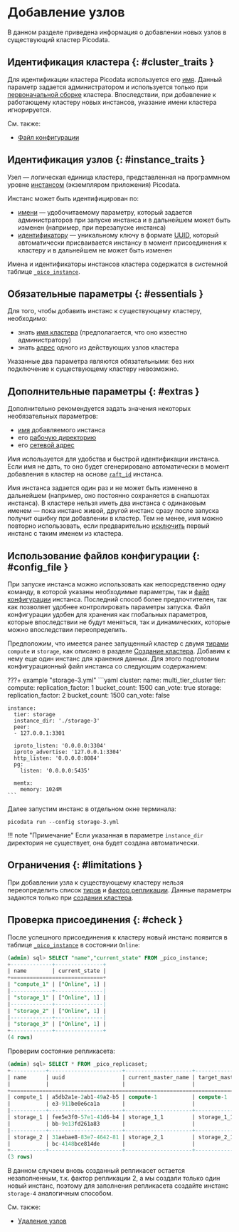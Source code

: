 # Добавление узлов

В данном разделе приведена информация о добавлении новых узлов в
существующий кластер Picodata.

## Идентификация кластера {: #cluster_traits }

Для идентификации кластера Picodata используется его [имя]. Данный
параметр задается администратором и используется только при
[первоначальной сборке] кластера. Впоследствии, при добавление к
работающему кластеру новых инстансов, указание имени кластера
игнорируется.

См. также:

- [Файл конфигурации](../reference/config.md#config_file_description)

## Идентификация узлов {: #instance_traits }

Узел — логическая единица кластера, представленная на программном
уровне [инстансом] (экземпляром приложения) Picodata.

Инстанс может быть идентифицирован по:

- [имени][instance_name] — удобочитаемому параметру, который задается
  администраторов при запуске инстанса и в дальнейшем может быть изменен
  (например, при перезапуске инстанса)
- [идентификатору][`_pico_instance`] — уникальному ключу в формате [UUID], который
  автоматически присваивается инстансу в момент присоединения к кластеру
  и в дальнейшем не может быть изменен

Имена и идентификаторы инстансов кластера содержатся в системной таблице
[`_pico_instance`].

[имя]: ../reference/cli.md#run_cluster_name
[инстансом]: ../overview/glossary.md#instance
[UUID]: https://en.wikipedia.org/wiki/Universally_unique_identifier
[`_pico_instance`]: ../architecture/system_tables.md#_pico_instance
[первоначальной сборке]: ../overview/glossary.md#bootstrap

## Обязательные параметры {: #essentials }

Для того, чтобы добавить инстанс к существующему кластеру, необходимо:

- знать [имя кластера] (предполагается, что оно известно администратору)
- знать [адрес] одного из действующих узлов кластера

[имя кластера]: ../reference/cli.md#run_cluster_name
[адрес]: ../reference/cli.md#run_peer

Указанные два параметра являются обязательными: без них подключение к
существующему кластеру невозможно.

## Дополнительные параметры {: #extras }

Дополнительно рекомендуется задать значения некоторых необязательных
параметров:

- [имя][instance_name] добавляемого инстанса
- его [рабочую директорию]
- его [сетевой адрес]

[instance_name]: ../reference/cli.md#run_instance_name
[рабочую директорию]: ../reference/cli.md#run_instance_dir
[сетевой адрес]: ../reference/cli.md#run_iproto_listen

Имя используется для удобства и быстрой идентификации инстанса. Если имя
не дать, то оно будет сгенерировано автоматически в момент добавления в
кластер на основе [`raft_id`] инстанса.

[`raft_id`]: ../architecture/system_tables.md#_pico_instance

Имя инстанса задается один раз и не может быть изменено в
дальнейшем (например, оно постоянно сохраняется в снапшотах инстанса). В
кластере нельзя иметь два инстанса с одинаковым именем — пока инстанс
живой, другой инстанс сразу после запуска получит ошибку при добавлении
в кластер. Тем не менее, имя можно повторно использовать, если
предварительно [исключить](node_expel.md#expel) первый инстанс с таким
именем из кластера.

## Использование файлов конфигурации {: #config_file }

При запуске инстанса можно использовать как непосредственно одну
команду, в которой указаны необходимые параметры, так и [файл
конфигурации](deploy.md#simple_cluster_config) инстанса. Последний
способ более предпочтителен, так как позволяет удобнее контролировать
параметры запуска. Файл конфигурации удобен для хранения как глобальных
параметров, которые впоследствии не будут меняться, так и динамических,
которые можно впоследствии переопределить.

Предположим, что имеется ранее запущенный кластер с двумя [тирами][tier]
`compute` и `storage`, как описано в разделе [Создание
кластера](deploy.md#multi_tier_cluster). Добавим к нему еще один инстанс
для хранения данных. Для этого подготовим конфигурационный файл инстанса со
следующим содержанием:

???+ example "storage-3.yml"
    ```yaml
    cluster:
      name: multi_tier_cluster
      tier:
        compute:
          replication_factor: 1
          bucket_count: 1500
          can_vote: true
        storage:
          replication_factor: 2
          bucket_count: 1500
          can_vote: false

    instance:
      tier: storage
      instance_dir: './storage-3'
      peer:
      - 127.0.0.1:3301

      iproto_listen: '0.0.0.0:3304'
      iproto_advertise: '127.0.0.1:3304'
      http_listen: '0.0.0.0:8084'
      pg:
        listen: '0.0.0.0:5435'

      memtx:
        memory: 1024M
    ```

Далее запустим инстанс в отдельном окне терминала:

```shell
picodata run --config storage-3.yml
```

!!! note "Примечание"
    Если указанная в параметре `instance_dir` директория не
    существует, она будет создана автоматически.

## Ограничения {: #limitations }

При добавлении узла к существующему кластеру нельзя переопределить
список [тиров][tier] и [фактор репликации]. Данные параметры задаются только
при [создании кластера](deploy.md).

[tier]: ../overview/glossary.md#tier
[фактор репликации]: ../overview/glossary.md#replication_factor

## Проверка присоединения {: #check }

После успешного присоединения к кластеру новый инстанс появится в
таблице [`_pico_instance`] в состоянии `Online`:

```sql
(admin) sql> SELECT "name","current_state" FROM _pico_instance;
+-------------+---------------+
| name        | current_state |
+=============================+
| "compute_1" | ["Online", 1] |
|-------------+---------------|
| "storage_1" | ["Online", 1] |
|-------------+---------------|
| "storage_2" | ["Online", 1] |
|-------------+---------------|
| "storage_3" | ["Online", 1] |
+-------------+---------------+
(4 rows)
```

Проверим состояние репликасета:

```sql
(admin) sql> SELECT * FROM _pico_replicaset;
+-----------+-----------------------+---------------------+--------------------+---------+--------+---------------+-----------+----------------------+----------------------+------------------+
| name      | uuid                  | current_master_name | target_master_name | tier    | weight | weight_origin | state     | current_config_versi | target_config_versio | promotion_vclock |
|           |                       |                     |                    |         |        |               |           | on                   | n                    |                  |
+==============================================================================================================================================================================================+
| compute_1 | a5db2a1e-2ab1-49a2-b5 | compute-1           | compute-1          | compute | 1      | auto          | ready     | 1                    | 1                    | {}               |
|           | e3-911be0e6ca1a       |                     |                    |         |        |               |           |                      |                      |                  |
|-----------+-----------------------+---------------------+--------------------+---------+--------+---------------+-----------+----------------------+----------------------+------------------|
| storage_1 | fee5e3f0-57e1-41d6-b4 | storage_1_1         | storage_1_1        | storage | 1      | auto          | ready     | 2                    | 2                    | {}               |
|           | bb-9e13fd261a83       |                     |                    |         |        |               |           |                      |                      |                  |
|-----------+-----------------------+---------------------+--------------------+---------+--------+---------------+-----------+----------------------+----------------------+------------------|
| storage_2 | 31aebae8-83e7-4642-81 | storage_2_1         | storage_2_1        | storage | 0      | auto          | not-ready | 1                    | 1                    | {}               |
|           | bc-4148bce814de       |                     |                    |         |        |               |           |                      |                      |                  |
+-----------+-----------------------+---------------------+--------------------+---------+--------+---------------+-----------+----------------------+----------------------+------------------+
(3 rows)
```


В данном случаем вновь созданный репликасет остается незаполненным, т.к.
фактор репликации 2, а мы создали только один новый инстанс, поэтому для
заполнения репликасета создайте инстанс `storage-4` аналогичным
способом.

См. также:

- [Удаление узлов](node_expel.md)
